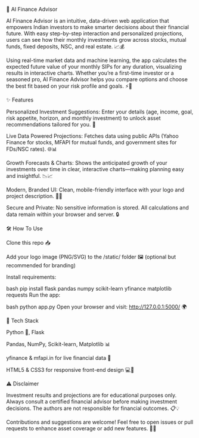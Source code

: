 🚀 AI Finance Advisor

AI Finance Advisor is an intuitive, data-driven web application that empowers Indian investors to make smarter decisions about their financial future. With easy step-by-step interaction and personalized projections, users can see how their monthly investments grow across stocks, mutual funds, fixed deposits, NSC, and real estate. 📈💰

Using real-time market data and machine learning, the app calculates the expected future value of your monthly SIPs for any duration, visualizing results in interactive charts. Whether you’re a first-time investor or a seasoned pro, AI Finance Advisor helps you compare options and choose the best fit based on your risk profile and goals. ⚡🧠

✨ Features

Personalized Investment Suggestions:
Enter your details (age, income, goal, risk appetite, horizon, and monthly investment) to unlock asset recommendations tailored for you. 🎯

Live Data Powered Projections:
Fetches data using public APIs (Yahoo Finance for stocks, MFAPI for mutual funds, and government sites for FDs/NSC rates). 🌐📊

Growth Forecasts & Charts:
Shows the anticipated growth of your investments over time in clear, interactive charts—making planning easy and insightful. 📉📈

Modern, Branded UI:
Clean, mobile-friendly interface with your logo and project description. 📲🎨

Secure and Private:
No sensitive information is stored. All calculations and data remain within your browser and server. 🔒

🛠️ How To Use

Clone this repo 📥

Add your logo image (PNG/SVG) to the /static/ folder 🖼️ (optional but recommended for branding)

Install requirements:

bash
pip install flask pandas numpy scikit-learn yfinance matplotlib requests
Run the app:

bash
python app.py
Open your browser and visit: http://127.0.0.1:5000/ 🌍

🧰 Tech Stack

Python 🐍, Flask

Pandas, NumPy, Scikit-learn, Matplotlib 📊

yfinance & mfapi.in for live financial data 🏦

HTML5 & CSS3 for responsive front-end design 💻📱

⚠️ Disclaimer

Investment results and projections are for educational purposes only. Always consult a certified financial advisor before making investment decisions. The authors are not responsible for financial outcomes. 📋💡

Contributions and suggestions are welcome! Feel free to open issues or pull requests to enhance asset coverage or add new features. 🤝✨
